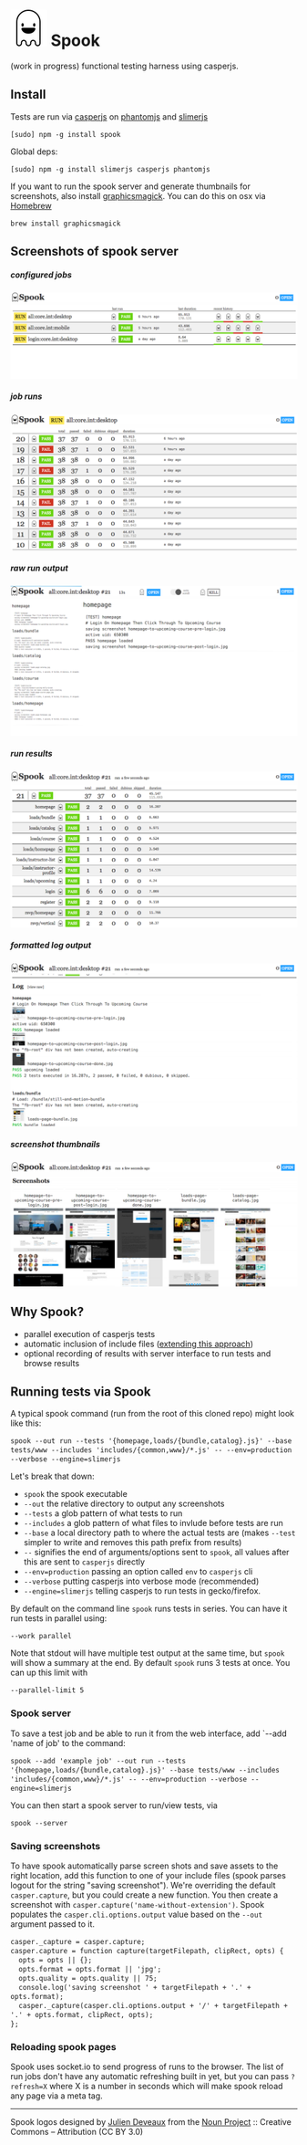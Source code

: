 # [![spook](https://raw.githubusercontent.com/creativelive/spook/master/assets/spook-64.png)](https://github.com/creativelive/spook) Spook

(work in progress) functional testing harness using casperjs.

## Install

Tests are run via [casperjs](http://casperjs.org/) on [phantomjs](http://phantomjs.org/) and [slimerjs](http://slimerjs.org/)

```
[sudo] npm -g install spook
```

Global deps:
```
[sudo] npm -g install slimerjs casperjs phantomjs
```

If you want to run the spook server and generate thumbnails for screenshots, also install [graphicsmagick](http://www.graphicsmagick.org/). You can do this on osx via [Homebrew](http://brew.sh/)

```
brew install graphicsmagick
```

## Screenshots of spook server

##### configured jobs
![](https://raw.githubusercontent.com/creativelive/spook/gh-pages/imgs/screens/jobs.png)

##### job runs
![](https://raw.githubusercontent.com/creativelive/spook/gh-pages/imgs/screens/runs.png)

##### raw run output
![](https://raw.githubusercontent.com/creativelive/spook/gh-pages/imgs/screens/run.png)

##### run results
![](https://raw.githubusercontent.com/creativelive/spook/gh-pages/imgs/screens/results.png)

##### formatted log output
![](https://raw.githubusercontent.com/creativelive/spook/gh-pages/imgs/screens/log.png)

##### screenshot thumbnails
![](https://raw.githubusercontent.com/creativelive/spook/gh-pages/imgs/screens/screenshots.png)


## Why Spook?

- parallel execution of casperjs tests
- automatic inclusion of include files ([extending this approach](https://gist.github.com/n1k0/3813361))
- optional recording of results with server interface to run tests and browse results


## Running tests via Spook

A typical spook command (run from the root of this cloned repo) might look like this:

```
spook --out run --tests '{homepage,loads/{bundle,catalog}.js}' --base tests/www --includes 'includes/{common,www}/*.js' -- --env=production --verbose --engine=slimerjs
```

Let's break that down:
  - `spook` the spook executable
  - `--out` the relative directory to output any screenshots
  - `--tests` a glob pattern of what tests to run
  - `--includes` a glob pattern of what files to invlude before tests are run
  - `--base` a local directory path to where the actual tests are (makes `--test` simpler to write and removes this path prefix from results)
  - `--` signifies the end of arguments/options sent to `spook`, all values after this are sent to `casperjs` directly
  - `--env=production` passing an option called `env` to `casperjs` cli
  - `--verbose` putting casperjs into verbose mode (recommended)
  - `--engine=slimerjs` telling casperjs to run tests in gecko/firefox.


By default on the command line `spook` runs tests in series. You can have it run tests in parallel using:
```
--work parallel
```
Note that stdout will have multiple test output at the same time, but `spook` will show a summary at the end. By default `spook` runs 3 tests at once. You can up this limit with
```
--parallel-limit 5
```

### Spook server

To save a test job and be able to run it from the web interface, add `--add 'name of job' to the command:
```
spook --add 'example job' --out run --tests '{homepage,loads/{bundle,catalog}.js}' --base tests/www --includes 'includes/{common,www}/*.js' -- --env=production --verbose --engine=slimerjs
```

You can then start a spook server to run/view tests, via
```
spook --server
```

### Saving screenshots

To have spook automatically parse screen shots and save assets to the right location, add this function to one of your include files (spook parses logout for the string "saving screenshot"). We're overriding the default `casper.capture`, but you could create a new function. You then create a screenshot with `casper.capture('name-without-extension')`. Spook populates the `casper.cli.options.output` value based on the `--out` argument passed to it.

```
casper._capture = casper.capture;
casper.capture = function capture(targetFilepath, clipRect, opts) {
  opts = opts || {};
  opts.format = opts.format || 'jpg';
  opts.quality = opts.quality || 75;
  console.log('saving screenshot ' + targetFilepath + '.' + opts.format);
  casper._capture(casper.cli.options.output + '/' + targetFilepath + '.' + opts.format, clipRect, opts);
};
```

### Reloading spook pages

Spook uses socket.io to send progress of runs to the browser. The list of run jobs don't have any automatic refreshing built in yet, but you can pass `?refresh=X` where X is a number in seconds which will make spook reload any page via a meta tag.

---

Spook logos designed by [Julien Deveaux](http://thenounproject.com/Julihan) from the [Noun Project](http://thenounproject.com/) :: Creative Commons – Attribution (CC BY 3.0)
